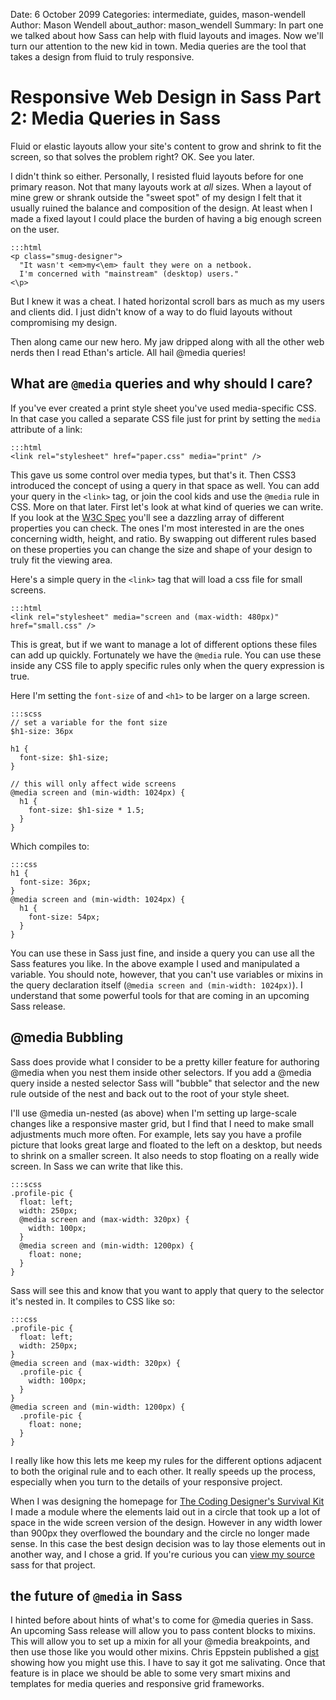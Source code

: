 Date: 6 October 2099
Categories: intermediate, guides, mason-wendell
Author: Mason Wendell
about_author: mason_wendell
Summary: In part one we talked about how Sass can help with fluid layouts and images. Now we'll turn our attention to the new kid in town. Media queries are the tool that takes a design from fluid to truly responsive.


# Responsive Web Design in Sass Part 2: Media Queries in Sass

Fluid or elastic layouts allow your site's content to grow and shrink to fit the screen, so that solves the problem right? OK. See you later.

I didn't think so either. Personally, I resisted fluid layouts before for one primary reason. Not that many layouts work at *all* sizes. When a layout of mine grew or shrank outside the "sweet spot" of my design I felt that it usually ruined the balance and composition of the design. At least when I made a fixed layout I could place the burden of having a big enough screen on the user.

    :::html
    <p class="smug-designer">
      "It wasn't <em>my<\em> fault they were on a netbook.
      I'm concerned with "mainstream" (desktop) users."
    <\p>

But I knew it was a cheat. I hated horizontal scroll bars as much as my users and clients did. I just didn't know of a way to do fluid layouts without compromising my design.

Then along came our new hero. My jaw dripped along with all the other web nerds then I read Ethan's article. All hail @media queries!


## What are `@media` queries and why should I care?

If you've ever created a print style sheet you've used media-specific CSS. In that case you called a separate CSS file just for print by setting the `media` attribute of a link:

    :::html
    <link rel="stylesheet" href="paper.css" media="print" />

This gave us some control over media types, but that's it. Then CSS3 introduced the concept of using a query in that space as well. You can add your query in the `<link>` tag, or join the cool kids and use the `@media` rule in CSS. More on that later. First let's look at what kind of queries we can write. If you look at the [W3C Spec](http://www.w3.org/TR/css3-mediaqueries/#media1) you'll see a dazzling array of different properties you can check. The ones I'm most interested in are the ones concerning width, height, and ratio. By swapping out different rules based on these properties you can change the size and shape of your design to truly fit the viewing area.

Here's a simple query in the `<link>` tag that will load a css file for small screens.

    :::html
    <link rel="stylesheet" media="screen and (max-width: 480px)" href="small.css" />

This is great, but if we want to manage a lot of different options these files can add up quickly. Fortunately we have the `@media` rule. You can use these inside any CSS file to apply specific rules only when the query expression is true.

Here I'm setting the `font-size` of and `<h1>` to be larger on a large screen.

    :::scss
    // set a variable for the font size
    $h1-size: 36px

    h1 {
      font-size: $h1-size;
    }

    // this will only affect wide screens
    @media screen and (min-width: 1024px) {
      h1 {
        font-size: $h1-size * 1.5;
      }
    }

Which compiles to:

    :::css
    h1 {
      font-size: 36px;
    }
    @media screen and (min-width: 1024px) {
      h1 {
        font-size: 54px;
      }
    }

You can use these in Sass just fine, and inside a query you can use all the Sass features you like. In the above example I used and manipulated a variable. You should note, however, that you can't use variables or mixins in the query declaration itself (`@media screen and (min-width: 1024px)`). I understand that some powerful tools for that are coming in an upcoming Sass release.

## @media Bubbling

Sass does provide what I consider to be a pretty killer feature for authoring @media when you nest them inside other selectors. If you add a @media query inside a nested selector Sass will "bubble" that selector and the new rule outside of the nest and back out to the root of your style sheet.

I'll use @media un-nested (as above) when I'm setting up large-scale changes like a responsive master grid, but I find that I need to make small adjustments much more often. For example, lets say you have a profile picture that looks great large and floated to the left on a desktop, but needs to shrink on a smaller screen. It also needs to stop floating on a really wide screen. In Sass we can write that like this.

    :::scss
    .profile-pic {
      float: left;
      width: 250px;
      @media screen and (max-width: 320px) {
        width: 100px;
      }
      @media screen and (min-width: 1200px) {
        float: none;
      }
    }

Sass will see this and know that you want to apply that query to the selector it's nested in. It compiles to CSS like so:

    :::css
    .profile-pic {
      float: left;
      width: 250px;
    }
    @media screen and (max-width: 320px) {
      .profile-pic {
        width: 100px;
      }
    }
    @media screen and (min-width: 1200px) {
      .profile-pic {
        float: none;
      }
    }

I really like how this lets me keep my rules for the different options adjacent to both the original rule and to each other. It really speeds up the process, especially when you turn to the details of your responsive project.

When I was designing the homepage for [The Coding Designer's Survival Kit](http://thecodingdesigner.com/) I made a module where the elements laid out in a circle that took up a lot of space in the wide screen version of the design. However in any width lower than 900px they overflowed the boundary and the circle no longer made sense. In this case the best design decision was to lay those elements out in another way, and I chose a grid. If you're curious you can [view my source](https://github.com/canarymason/The-Coding-Designer-s-Survival-Kit-Site/blob/master/sites/all/themes/badge/css/src/_design.sass#L328) sass for that project.


## the future of `@media` in Sass

I hinted before about hints of what's to come for @media queries in Sass. An upcoming Sass release will allow you to pass content blocks to mixins. This will allow you to set up a mixin for all your @media breakpoints, and then use those like you would other mixins. Chris Eppstein published a [gist](https://gist.github.com/1215856#file_6_media_queries.scss) showing how you might use this. I have to say it got me salivating. Once that feature is in place we should be able to some very smart mixins and templates for media queries and responsive grid frameworks.

